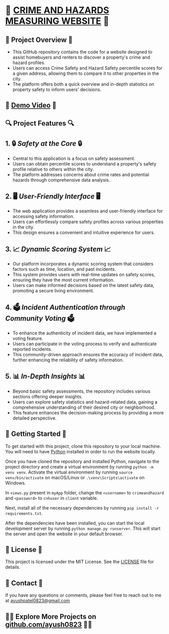 # **🏡 <u>CRIME AND HAZARDS MEASURING WEBSITE</u> 🏡**

## 🌟 **Project Overview** 🌟

- This GitHub repository contains the code for a website designed to assist homebuyers and renters to discover a property's crime and hazard profiles.
- Users can access Crime Safety and Hazard Safety percentile scores for a given address, allowing them to compare it to other properties in the city.
- The platform offers both a quick overview and in-depth statistics on property safety to inform users' decisions.

## 🎥 [Demo Video](https://youtu.be/DnyuYM8pGwk) 🎥

## 🔍 **Project Features** 🔍
## 1. 🔒 ***Safety at the Core*** 🔒

- Central to this application is a focus on safety assessment.
- Users can obtain percentile scores to understand a property's safety profile relative to others within the city.
- The platform addresses concerns about crime rates and potential hazards through comprehensive data analysis.

## 2. 🖥️ ***User-Friendly Interface*** 🖥️

- The web application provides a seamless and user-friendly interface for accessing safety information.
- Users can effortlessly compare safety profiles across various properties in the city.
- This design ensures a convenient and intuitive experience for users.

## 3. 📈 ***Dynamic Scoring System*** 📈

- Our platform incorporates a dynamic scoring system that considers factors such as time, location, and past incidents.
- This system provides users with real-time updates on safety scores, ensuring they have the most current information.
- Users can make informed decisions based on the latest safety data, promoting a secure living environment.

## 4. 🗳️ ***Incident Authentication through Community Voting*** 🗳️

- To enhance the authenticity of incident data, we have implemented a voting feature.
- Users can participate in the voting process to verify and authenticate reported incidents.
- This community-driven approach ensures the accuracy of incident data, further enhancing the reliability of safety information.

## 5. 📊 ***In-Depth Insights*** 📊

- Beyond basic safety assessments, the repository includes various sections offering deeper insights.
- Users can explore safety statistics and hazard-related data, gaining a comprehensive understanding of their desired city or neighborhood.
- This feature enhances the decision-making process by providing a more detailed perspective.


## **🚀 Getting Started 🚀**

To get started with this project, clone this repository to your local machine. You will need to have [Python](https://www.python.org/) installed in order to run the website locally.

Once you have cloned the repository and installed Python, navigate to the project directory and create a virtual environment by running `python -m venv venv`. Activate the virtual environment by running `source venv/bin/activate` on macOS/Linux or `.\venv\Scripts\activate` on Windows.

In `views.py` present in `myApp` folder, change the `<username>` to `crimeandhazard` and `<password>` to `cnhuser` in `client` variable.

Next, install all of the necessary dependencies by running `pip install -r requirements.txt`.

After the dependencies have been installed, you can start the local development server by running `python manage.py runserver`. This will start the server and open the website in your default browser.

## **📝 License 📝**

This project is licensed under the MIT License. See the [LICENSE](LICENSE) file for details.

## **📧 Contact 📧**

If you have any questions or comments, please feel free to reach out to me at ayushpatel0823@gmail.com

## **👨‍💻 Explore More Projects on [github.com/ayush0823](https://github.com/ayush0823) 👨‍💻**




<!-- github logo -->
